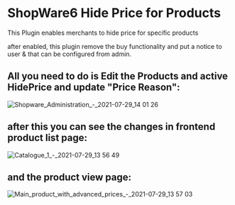 # ShopWare6 Hide Price for Products

This Plugin enables merchants to hide price for specific products 

after enabled, this plugin remove the buy functionality and put a notice to user & that can be configured from admin.


## All you need to do is Edit the Products and active HidePrice and update "Price Reason": 


![Shopware_Administration_-_2021-07-29_14 01 26](https://user-images.githubusercontent.com/6728729/127472205-a29eb89a-a4c4-4b78-8dd0-7098052b0f3e.png)

## after this you can see the changes in frontend product list page: 


![Catalogue_1_-_2021-07-29_13 56 49](https://user-images.githubusercontent.com/6728729/127472491-71d388e2-7a56-4cdc-97c2-a8833ca2976b.png)

## and the product view page: 


![Main_product_with_advanced_prices_-_2021-07-29_13 57 03](https://user-images.githubusercontent.com/6728729/127472546-3cb8c8c1-dab5-40db-a874-d2a9df6de059.png)
